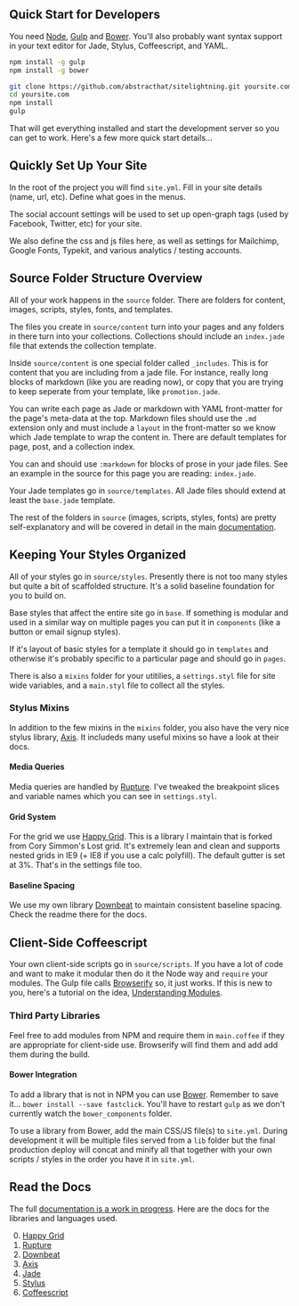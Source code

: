 ## Quick Start for Developers
You need [Node](http://nodejs.org), [Gulp](http://gulpjs.com/) and [Bower](http://bower.io/). You'll also probably want syntax support in your text editor for Jade, Stylus, Coffeescript, and YAML.

```bash
npm install -g gulp
npm install -g bower

git clone https://github.com/abstracthat/sitelightning.git yoursite.com
cd yoursite.com
npm install
gulp
```

That will get everything installed and start the development server so you can get to work. Here's a few more quick start details...

## Quickly Set Up Your Site
In the root of the project you will find `site.yml`. Fill in your site details (name, url, etc). Define what goes in the menus.

The social account settings will be used to set up open-graph tags (used by Facebook, Twitter, etc) for your site.

We also define the css and js files here, as well as settings for Mailchimp, Google Fonts, Typekit, and various analytics / testing accounts.

## Source Folder Structure Overview
All of your work happens in the `source` folder. There are folders for content, images, scripts, styles, fonts, and templates.

The files you create in `source/content` turn into your pages and any folders in there turn into your collections. Collections should include an `index.jade` file that extends the collection template.

Inside `source/content` is one special folder called `_includes`. This is for content that you are including from a jade file. For instance, really long blocks of markdown (like you are reading now), or copy that you are trying to keep seperate from your template, like `promotion.jade`.

You can write each page as Jade or markdown with YAML front-matter for the page's meta-data at the top. Markdown files should use the `.md` extension only and must include a `layout` in the front-matter so we know which Jade template to wrap the content in. There are default templates for page, post, and a collection index.

You can and should use `:markdown` for blocks of prose in your jade files. See an example in the source for this page you are reading: `index.jade`.

Your Jade templates go in `source/templates`. All Jade files should extend at least the `base.jade` template.

The rest of the folders in `source` (images, scripts, styles, fonts) are pretty self-explanatory and will be covered in detail in the main [documentation](/documentation/).

## Keeping Your Styles Organized
All of your styles go in `source/styles`. Presently there is not too many styles but quite a bit of scaffolded structure. It's a solid baseline foundation for you to build on.

Base styles that affect the entire site go in `base`. If something is modular and used in a similar way on multiple pages you can put it in `components` (like a button or email signup styles).

If it's layout of basic styles for a template it should go in `templates` and otherwise it's probably specific to a particular page and should go in `pages`.

There is also a `mixins` folder for your utitilies, a `settings.styl` file for site wide variables, and a `main.styl` file to collect all the styles.

### Stylus Mixins
In addition to the few mixins in the `mixins` folder, you also have the very nice stylus library, [Axis](http://axis.netlify.com/). It includeds many useful mixins so have a look at their docs.

#### Media Queries
Media queries are handled by [Rupture](http://jenius.github.io/rupture/). I've tweaked the breakpoint slices and variable names which you can see in `settings.styl`.

#### Grid System
For the grid we use [Happy Grid](http://github.com/abstracthat/happy-grid). This is a library I maintain that is forked from Cory Simmon's Lost grid. It's extremely lean and clean and supports nested grids in IE9 (+ IE8 if you use a calc polyfill). The default gutter is set at 3%. That's in the settings file too.

#### Baseline Spacing
We use my own library [Downbeat](http://github.com/abstracthat/downbeat) to maintain consistent baseline spacing. Check the readme there for the docs.

## Client-Side Coffeescript
Your own client-side scripts go in `source/scripts`. If you have a lot of code and want to make it modular then do it the Node way and `require` your modules. The Gulp file calls [Browserify](http://browserify.org/) so, it just works. If this is new to you, here's a tutorial on the idea, [Understanding Modules](http://www.sitepoint.com/understanding-module-exports-exports-node-js/).

### Third Party Libraries
Feel free to add modules from NPM and require them in `main.coffee` if they are appropriate for client-side use. Browserify will find them and add add them during the build.

#### Bower Integration
To add a library that is not in NPM you can use [Bower](http://bower.io/). Remember to save it... `bower install --save fastclick`. You'll have to restart `gulp` as we don't currently watch the `bower_components` folder.

To use a library from Bower, add the main CSS/JS file(s) to `site.yml`. During development it will be multiple files served from a `lib` folder but the final production deploy will concat and minify all that together with your own scripts / styles in the order you have it in `site.yml`.

## Read the Docs
The full [documentation is a work in progress](/documentation/). Here are the docs for the libraries and languages used.

0. [Happy Grid](http://github.com/abstracthat/happy-grid)
0. [Rupture](http://jenius.github.io/rupture/)
0. [Downbeat](http://github.com/abstracthat/downbeat)
0. [Axis](http://axis.netlify.com/)
0. [Jade](http://jade-lang.com/reference)
0. [Stylus](http://learnboost.github.io/stylus/)
0. [Coffeescript](http://coffeescript.org/)